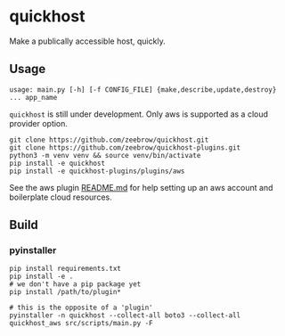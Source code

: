 # quickhost

Make a publically accessible host, quickly.

## Usage

```
usage: main.py [-h] [-f CONFIG_FILE] {make,describe,update,destroy} ... app_name
```

`quickhost` is still under development. Only aws is supported as a cloud
provider option.

```
git clone https://github.com/zeebrow/quickhost.git
git clone https://github.com/zeebrow/quickhost-plugins.git
python3 -m venv venv && source venv/bin/activate
pip install -e quickhost
pip install -e quickhost-plugins/plugins/aws
```

See the aws plugin [README.md](https://github.com/zeebrow/quickhost-plugins/plugins/aws/README.md) 
for help setting up an aws account and boilerplate cloud resources.


## Build

### pyinstaller

```
pip install requirements.txt
pip install -e .
# we don't have a pip package yet
pip install /path/to/plugin*

# this is the opposite of a 'plugin'
pyinstaller -n quickhost --collect-all boto3 --collect-all quickhost_aws src/scripts/main.py -F

```

